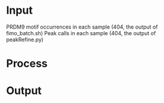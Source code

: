 # Input
PRDM9 motif occurrences in each sample (404, the output of fimo_batch.sh)
Peak calls in each sample (404, the output of peakRefine.py)
# Process
# Output
<!--stackedit_data:
eyJoaXN0b3J5IjpbLTE1MTUyMTY5NiwyMDQ3MTA5NzQwXX0=
-->